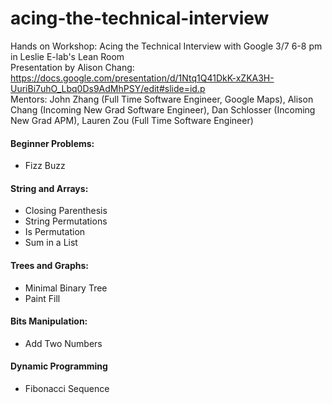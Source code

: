 # acing-the-technical-interview
Hands on Workshop: Acing the Technical Interview with Google
3/7 6-8 pm in Leslie E-lab's Lean Room<br/>
Presentation by Alison Chang: https://docs.google.com/presentation/d/1Ntq1Q41DkK-xZKA3H-UuriBi7uhO_Lbq0Ds9AdMhPSY/edit#slide=id.p<br/>
Mentors: John Zhang (Full Time Software Engineer, Google Maps), Alison Chang (Incoming New Grad Software Engineer), Dan Schlosser (Incoming New Grad APM), Lauren Zou (Full Time Software Engineer)

#### Beginner Problems:
- Fizz Buzz

####  String and Arrays:
- Closing Parenthesis
- String Permutations
- Is Permutation
- Sum in a List

#### Trees and Graphs:
- Minimal Binary Tree
- Paint Fill

#### Bits Manipulation:
- Add Two Numbers

#### Dynamic Programming
- Fibonacci Sequence
